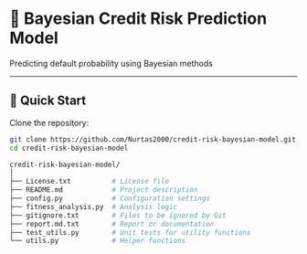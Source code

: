 # 🧠 Bayesian Credit Risk Prediction Model  
Predicting default probability using Bayesian methods

---

## 🚀 Quick Start

Clone the repository:

```bash
git clone https://github.com/Nurtas2000/credit-risk-bayesian-model.git
cd credit-risk-bayesian-model

credit-risk-bayesian-model/
│
├── License.txt          # License file  
├── README.md            # Project description  
├── config.py            # Configuration settings  
├── fitness_analysis.py  # Analysis logic  
├── gitignore.txt        # Files to be ignored by Git  
├── report.md.txt        # Report or documentation  
├── test_utils.py        # Unit tests for utility functions  
└── utils.py             # Helper functions  
